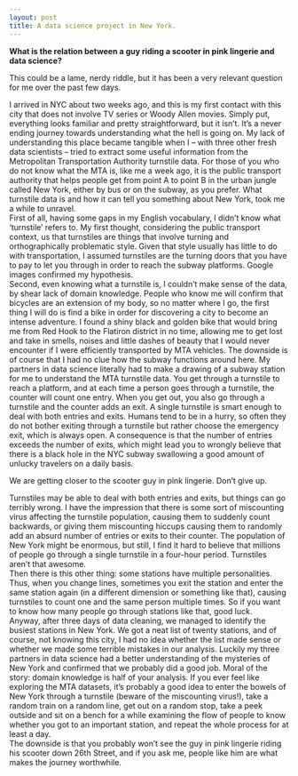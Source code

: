 ```yaml
---
layout: post
title: A data science project in New York.
---
```


__What is the relation between a guy riding a scooter in pink lingerie and data science?__

This could be a lame, nerdy riddle, but it has been a very relevant question for me over the past few days. 

I arrived in NYC about two weeks ago, and this is my first contact with this city that does not involve TV series or Woody Allen movies. Simply put, everything looks familiar and pretty straightforward, but it isn’t. It’s a never ending journey towards understanding what the hell is going on. 
My lack of understanding this place became tangible when I – with three other fresh data scientists – tried to extract some useful information from the Metropolitan Transportation Authority turnstile data. For those of you who do not know what the MTA is, like me a week ago, it is the public transport authority that helps people get from point A to point B in the urban jungle called New York, either by bus or on the subway, as you prefer. What turnstile data is and how it can tell you something about New York, took me a while to unravel.  
First of all, having some gaps in my English vocabulary, I didn’t know what ‘turnstile’ refers to. My first thought, considering the public transport context, us that turnstiles are things that involve turning and orthographically problematic style. Given that style usually has little to do with transportation, I assumed turnstiles are the turning doors that you have to pay to let you through in order to reach the subway platforms. Google images confirmed my hypothesis.  
Second, even knowing what a turnstile is, I couldn’t make sense of the data, by shear lack of domain knowledge. People who know me will confirm that bicycles are an extension of my body, so no matter where I go, the first thing I will do is find a bike in order for discovering a city to become an intense adventure. I found a shiny black and golden bike that would bring me from Red Hook to the Flatiron district in no time, allowing me to get lost and take in smells, noises and little dashes of beauty that I would never encounter if I were efficiently transported by MTA vehicles. The downside is of course that I had no clue how the subway functions around here. My partners in data science literally had to make a drawing of a subway station for me to understand the MTA turnstile data. You get through a turnstile to reach a platform, and at each time a person goes through a turnstile, the counter will count one entry. When you get out, you also go through a turnstile and the counter adds an exit. A single turnstile is smart enough to deal with both entries and exits. Humans tend to be in a hurry, so often they do not bother exiting through a turnstile but rather choose the emergency exit, which is always open. A consequence is that the number of entries exceeds the number of exits, which might lead you to wrongly believe that there is a black hole in the NYC subway swallowing a good amount of unlucky travelers on a daily basis. 

We are getting closer to the scooter guy in pink lingerie. Don’t give up.

Turnstiles may be able to deal with both entries and exits, but things can go terribly wrong. I have the impression that there is some sort of miscounting virus affecting the turnstile population, causing them to suddenly count backwards, or giving them miscounting hiccups causing them to randomly add an absurd number of entries or exits to their counter. The population of New York might be enormous, but still, I find it hard to believe that millions of people go through a single turnstile in a four-hour period. Turnstiles aren’t that awesome.  
Then there is this other thing: some stations have multiple personalities. Thus, when you change lines, sometimes you exit the station and enter the same station again (in a different dimension or something like that), causing turnstiles to count one and the same person multiple times. So if you want to know how many people go through stations like that, good luck.  
Anyway, after three days of data cleaning, we managed to identify the busiest stations in New York. We got a neat list of twenty stations, and of course, not knowing this city, I had no idea whether the list made sense or whether we made some terrible mistakes in our analysis. Luckily my three partners in data science had a better understanding of the mysteries of New York and confirmed that we probably did a good job.
Moral of the story: domain knowledge is half of your analysis. If you ever feel like exploring the MTA datasets, it’s probably a good idea to enter the bowels of New York through a turnstile (beware of the miscounting virus!), take a random train on a random line, get out on a random stop, take a peek outside and sit on a bench for a while examining the flow of people to know whether you got to an important station, and repeat the whole process for at least a day.  
The downside is that you probably won’t see the guy in pink lingerie riding his scooter down 26th Street, and if you ask me, people like him are what makes the journey worthwhile.

